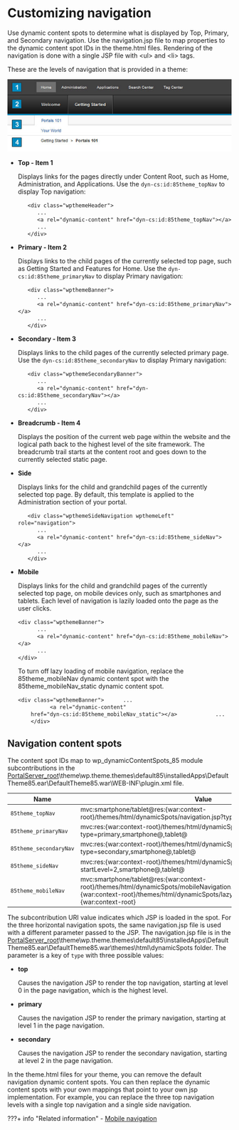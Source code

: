# Customizing navigation

Use dynamic content spots to determine what is displayed by Top, Primary, and Secondary navigation. Use the navigation.jsp file to map properties to the dynamic content spot IDs in the theme.html files. Rendering of the navigation is done with a single JSP file with <ul\> and <li\> tags.

These are the levels of navigation that is provided in a theme:

![Top, Primary, and Secondary levels of navigation](../../../../images/themeopt_navigation.jpg)

-   **Top - Item 1**

    Displays links for the pages directly under Content Root, such as Home, Administration, and Applications. Use the `dyn-cs:id:85theme_topNav` to display Top navigation:

    ```
       <div class="wpthemeHeader">
          ...
          <a rel="dynamic-content" href="dyn-cs:id:85theme_topNav"></a>
          ...
       </div>
    ```

-   **Primary - Item 2**

    Displays links to the child pages of the currently selected top page, such as Getting Started and Features for Home. Use the `dyn-cs:id:85theme_primaryNav` to display Primary navigation:

    ```
       <div class="wpthemeBanner">
          ...
          <a rel="dynamic-content" href="dyn-cs:id:85theme_primaryNav"></a>
          ...
       </div>
    ```

-   **Secondary - Item 3**

    Displays links to the child pages of the currently selected primary page. Use the `dyn-cs:id:85theme_secondaryNav` to display Primary navigation:

    ```
       <div class="wpthemeSecondaryBanner">
          ...
          <a rel="dynamic-content" href="dyn-cs:id:85theme_secondaryNav"></a>
          ...
       </div>
    ```

-   **Breadcrumb - Item 4**

    Displays the position of the current web page within the website and the logical path back to the highest level of the site framework. The breadcrumb trail starts at the content root and goes down to the currently selected static page.

-   **Side**

    Displays links for the child and grandchild pages of the currently selected top page. By default, this template is applied to the Administration section of your portal.

    ```
       <div class="wpthemeSideNavigation wpthemeLeft" role="navigation">
          ...
          <a rel="dynamic-content" href="dyn-cs:id:85theme_sideNav"></a>
          ...
       </div>
    ```

-   **Mobile**

    Displays links for the child and grandchild pages of the currently selected top page, on mobile devices only, such as smartphones and tablets. Each level of navigation is lazily loaded onto the page as the user clicks.

    ```
    <div class="wpthemeBanner">
          ...      
          <a rel="dynamic-content" href="dyn-cs:id:85theme_mobileNav"></a>      
          ...   
    </div>
    ```

    To turn off lazy loading of mobile navigation, replace the 85theme\_mobileNav dynamic content spot with the 85theme\_mobileNav\_static dynamic content spot.

    ```
    <div class="wpthemeBanner">      ...     
              <a rel="dynamic-content"
        href="dyn-cs:id:85theme_mobileNav_static"></a>            ...  
        </div>
    ```


## Navigation content spots

The content spot IDs map to wp\_dynamicContentSpots\_85 module subcontributions in the [PortalServer\_root](../../../../guide_me/wpsdirstr.md)\\theme\\wp.theme.themes\\default85\\installedApps\\DefaultTheme85.ear\\DefaultTheme85.war\\WEB-INF\\plugin.xml file.

|Name|Value|
|----|-----|
|`85theme_topNav`|mvc:smartphone/tablet@res:\{war:context-root\}/themes/html/dynamicSpots/navigation.jsp?type=top|
|`85theme_primaryNav`|mvc:res:\{war:context-root\}/themes/html/dynamicSpots/navigation.jsp?type=primary,smartphone@,tablet@|
|`85theme_secondaryNav`|mvc:res:\{war:context-root\}/themes/html/dynamicSpots/navigation.jsp?type=secondary,smartphone@,tablet@|
|`85theme_sideNav`|mvc:res:\{war:context-root\}/themes/html/dynamicSpots/sideNavigation.jsp?startLevel=2,smartphone@,tablet@|
|`85theme_mobileNav`|mvc:smartphone/tablet@res:\{war:context-root\}/themes/html/dynamicSpots/mobileNavigation.jspmvc:smartphone/tablet@res:\{war:context-root\}/themes/html/dynamicSpots/lazyMobileNavigation.jsp?context=\{war:context-root\}|

The subcontribution URI value indicates which JSP is loaded in the spot. For the three horizontal navigation spots, the same navigation.jsp file is used with a different parameter passed to the JSP. The navigation.jsp file is in the [PortalServer\_root](../../../../guide_me/wpsdirstr.md)\\theme\\wp.theme.themes\\default85\\installedApps\\DefaultTheme85.ear\\DefaultTheme85.war\\themes\\html\\dynamicSpots folder. The parameter is a key of `type` with three possible values:

-   **top**

    Causes the navigation JSP to render the top navigation, starting at level 0 in the page navigation, which is the highest level.

-   **primary**

    Causes the navigation JSP to render the primary navigation, starting at level 1 in the page navigation.

-   **secondary**

    Causes the navigation JSP to render the secondary navigation, starting at level 2 in the page navigation.


In the theme.html files for your theme, you can remove the default navigation dynamic content spots. You can then replace the dynamic content spots with your own mappings that point to your own jsp implementation. For example, you can replace the three top navigation levels with a single top navigation and a single side navigation.

<!--
-   **[Creating a dynamic content spot for navigation](../dev-theme/themeopt_cust_nav_custnavspot.md)**  
Create a dynamic content spot mapping to customize the theme for Top, Primary, and Secondary navigation. Change the yourTheme value to the name of your theme.
-   **[Adding a level of navigation](../dev-theme/themeopt_cust_nav_addnav.md)**  
You can increase levels of navigation by adding a fourth level of navigation.
-   **[Removing a level of navigation](../dev-theme/themeopt_cust_nav_removenav.md)**  
You can reduce your levels of navigation to two levels.
-   **[Side navigation](../dev-theme/themeopt_cust_nav_side.md)**  
The Portal 8.5 theme includes a side navigation template that can be applied to render pages at the secondary level in a list with the main content. By default, this template is applied to the Administration section of your portal.
--->

???+ info "Related information"
    - [Mobile navigation](../../responsive_web_design/rwd_add_navphone.md)

